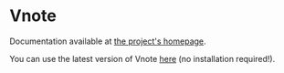 # Vnote

Documentation available at [the project's homepage](https://fpereiro.github.io/vnote/).

You can use the latest version of Vnote [here](https://cdn.rawgit.com/fpereiro/vnote/7fe9e7113463463b26dc2059ca502978d01eb713/vnote/vnote.html) (no installation required!).
